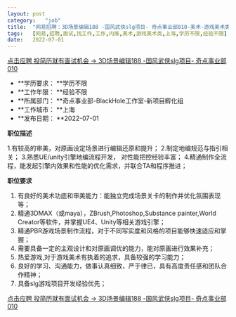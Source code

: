```yaml
---
layout:	post
category:	"job"
title:	"网易招聘：3D场景编辑188 -国风武侠slg项目- 奇点事业部010-美术-游戏美术类-上海学历不限经验不限"
tags:	[网易,招聘,面试,找工作,工作,内推,美术,游戏美术类,上海,学历不限,经验不限]
date:	2022-07-01
---
```


[点击应聘 投简历就有面试机会 -> 3D场景编辑188 -国风武侠slg项目- 奇点事业部010](http://mobile.bole.netease.com/bole/boleDetail?id=41123&employeeId=346f03c3cda5f04c&key=all)



- **学历要求： **学历不限
- **工作年限： **经验不限
- **所属部门： **奇点事业部-BlackHole工作室-新项目孵化组
- **工作城市： **上海
- **发布日期： **2022-07-01



**职位描述**

1.有较高的审美，对原画设定场景进行编辑还原和提升；
2.制定地编规范与指引相关；
3.熟悉UE/unity引擎地编流程开发， 对性能把控经验丰富；
4.精通制作全流程，能发起引擎内效果和性能的优化需求，并联合TA和程序推进；



**职位要求**

1. 有良好的美术功底和审美能力：能独立完成场景关卡的制作并优化氛围表现等；
2. 精通3DMAX（或maya），ZBrush,Photoshop,Substance painter,World Creator等软件，并掌握UE4、Unity等相关游戏引擎；
3. 精通PBR游戏场景制作流程，对于不同写实度和风格的项目能够快速适应和掌握；
4. 需要具备一定的主观设计和对原画调优的能力，能对原画进行效果补充；
5. 热爱游戏,对于游戏美术有执着的追求，具备较强的学习能力；
6. 良好的学习、沟通能力，做事认真细致，严于律已，具有高度责任感和团队合作精神；
7. 具备slg游戏项目开发经验优先；



[点击应聘 投简历就有面试机会 -> 3D场景编辑188 -国风武侠slg项目- 奇点事业部010](http://mobile.bole.netease.com/bole/boleDetail?id=41123&employeeId=346f03c3cda5f04c&key=all)